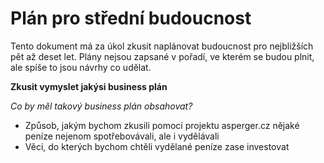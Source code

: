 Plán pro střední budoucnost
=====

Tento dokument má za úkol zkusit naplánovat budoucnost pro nejbližších pět až deset let. Plány nejsou zapsané v pořadí, ve kterém se budou plnit, ale spíše to jsou návrhy co udělat. 

<b>Zkusit vymyslet jakýsi business plán</b>

<i>Co by měl takový business plán obsahovat?</i>

* Způsob, jakým bychom zkusili pomocí projektu asperger.cz nějaké peníze nejenom spotřebovávali, ale i vydělávali
* Věci, do kterých bychom chtěli vydělané peníze zase investovat
